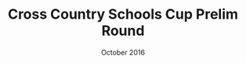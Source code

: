 ---
layout: default
title: Cross Country Schools Cup Prelim Round
date: October 2016
location: Various
---